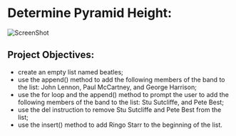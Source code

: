 # Determine Pyramid Height:
![ScreenShot](pyramid.png)

## Project Objectives:
* create an empty list named beatles;
* use the append() method to add the following members of the band to the list: John Lennon, Paul McCartney, and George Harrison;
* use the for loop and the append() method to prompt the user to add the following members of the band to the list: Stu Sutcliffe, and Pete Best;
* use the del instruction to remove Stu Sutcliffe and Pete Best from the list;
* use the insert() method to add Ringo Starr to the beginning of the list.